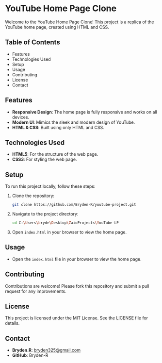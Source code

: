 # YouTube Home Page Clone

Welcome to the YouTube Home Page Clone! This project is a replica of the YouTube home page, created using HTML and CSS.

## Table of Contents

- Features
- Technologies Used
- Setup
- Usage
- Contributing
- License
- Contact

## Features

- **Responsive Design**: The home page is fully responsive and works on all devices.
- **Modern UI**: Mimics the sleek and modern design of YouTube.
- **HTML & CSS**: Built using only HTML and CSS.

## Technologies Used

- **HTML5**: For the structure of the web page.
- **CSS3**: For styling the web page.

## Setup

To run this project locally, follow these steps:

1. Clone the repository:
    ```bash
    git clone https://github.com/Bryden-R/youtube-project.git
    ```
2. Navigate to the project directory:
    ```bash
    cd C:\Users\bryde\Desktop\ZaioProjects\YouTube-LP
    ```
3. Open `index.html` in your browser to view the home page.

## Usage

- Open the `index.html` file in your browser to view the home page.

## Contributing

Contributions are welcome! Please fork this repository and submit a pull request for any improvements.

## License

This project is licensed under the MIT License. See the LICENSE file for details.

## Contact

- **Bryden.R**: bryden325@gmail.com
- **GitHub**: Bryden-R

